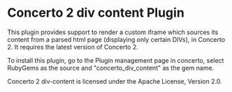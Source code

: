 # Concerto 2 div content Plugin
This plugin provides support to render a custom iframe which sources its content from a parsed html page (displaying only certain DIVs), in Concerto 2.
It requires the latest version of Concerto 2.

To install this plugin, go to the Plugin management page in concerto, select RubyGems as the source and "concerto_div_content" as the gem name.

Concerto 2 div-content is licensed under the Apache License, Version 2.0.
